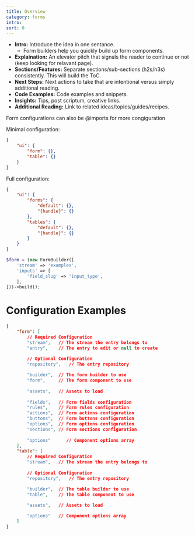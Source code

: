 ```yaml
---
title: Overview
category: forms
intro:
sort: 0
---
```


- **Intro:** Introduce the idea in one sentance.
    - Form builders help you quickly build up form components.
- **Explaination:** An elevator pitch that signals the reader to continue or not (keep looking for relavant page).
- **Sections/Features:** Separate sections/sub-sections (h2s/h3s) consistently. This will build the ToC.
- **Next Steps:** Next actions to take that are intentional versus simply additional reading.
- **Code Examples:** Code examples and snippets.
- **Insights:** Tips, post scriptum, creative links.
- **Additional Reading:** Link to related ideas/topics/guides/recipes.


Form configurations can also be @imports for more congiguration

Minimal configuration:

```json
{
    "ui": {
        "form": {},
        "table": {}
    }
}
```

Full configuration:

```json
{
    "ui": {
        "forms": {
            "default": {},
            "{handle}": {}
        },
        "tables": {
            "default": {},
            "{handle}": {}
        }
    }
}
```

```php
$form = (new FormBuilder([
    'stream' => 'examples',
    'inputs' => [
        'field_slug' => 'input_type',
    ],
]))->build();
```


# Configuration Examples

```json
{
    "form": [
        // Required Configuration
        "stream",   // The stream the entry belongs to
        "entry",    // The entry to edit or null to create
        
        // Optional Configuration
        "repository",   // The entry repository

        "builder",  // The form builder to use
        "form",     // The form component to use
        
        "assets",   // Assets to load
        
        "fields",   // Form fields configuration
        "rules",    // Form rules configuration
        "actions",  // Form actions configuration
        "buttons",  // Form buttons configuration
        "options",  // Form options configuration
        "sections", // Form sections configuration
        
        "options"      // Component options array
    ],
    "table": [
        // Required Configuration
        "stream",   // The stream the entry belongs to
        
        // Optional Configuration
        "repository",   // The entry repository

        "builder",  // The table builder to use
        "table",    // The table component to use
        
        "assets",   // Assets to load

        "options"   // Component options array
    ]
}
```
